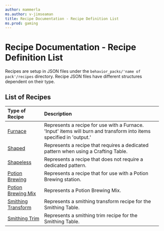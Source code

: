 ```yaml
---
author: mammerla
ms.author: v-jimseaman
title: Recipe Documentation - Recipe Definition List
ms.prod: gaming
---
```


# Recipe Documentation - Recipe Definition List

Recipes are setup in JSON files under the `behavior_packs/'name of pack'/recipes` directory. Recipe JSON files have different structures dependent on their type.

## List of Recipes

|Type of Recipe |Description |
|:--------|:-------|
|[Furnace](RecipeDefinitions/minecraftRecipe_Furnace.md) |Represents a recipe for use with a Furnace. 'Input' items will burn and transform into items specified in 'output.'|
|[Shaped](RecipeDefinitions/minecraftRecipe_Shaped.md) |Represents a recipe that requires a dedicated pattern when using a Crafting Table. |
|[Shapeless](RecipeDefinitions/minecraftRecipe_Shapeless.md) |Represents a recipe that does not require a dedicated pattern.|
|[Potion Brewing](RecipeDefinitions/minecraftRecipe_PotionBrewing.md) |Represents a recipe that for use with a Potion Brewing station.|
|[Potion Brewing Mix](RecipeDefinitions/minecraftRecipe_PotionBrewingMix.md) |Represents a Potion Brewing Mix.|
|[Smithing Transform](RecipeDefinitions/minecraftRecipe_SmithingTransform.md) |Represents a smithing transform recipe for the Smithing Table.|
|[Smithing Trim](RecipeDefinitions/minecraftRecipe_SmithingTrim.md) |Represents a smithing trim recipe for the Smithing Table.|
